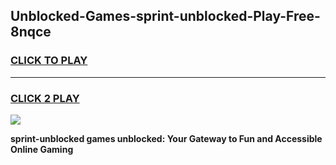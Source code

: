 
## Unblocked-Games-sprint-unblocked-Play-Free-8nqce
<h3>
<a href="https://premium76.site?title=sprint-unblocked&ref=18A1">CLICK TO PLAY</a></h3>
<hr>

<h3>
<a href="https://premium76.site?title=sprint-unblocked&ref=18A1">CLICK 2 PLAY</a>
  
</h3>

<a href="https://premium76.site?title=sprint-unblocked&ref=18A1"><img src="https://clearcache.store/games.png"></a>


**sprint-unblocked games unblocked: Your Gateway to Fun and Accessible Online Gaming**
